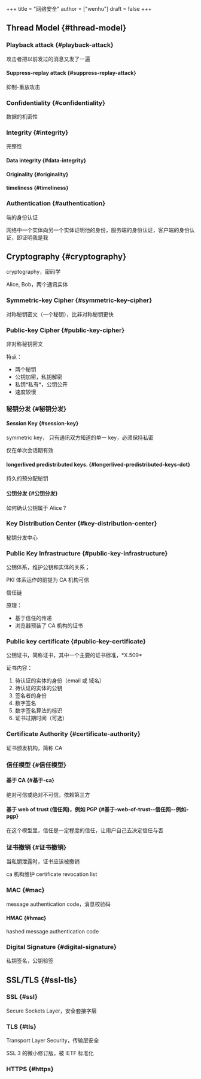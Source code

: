 +++
title = "网络安全"
author = ["wenhu"]
draft = false
+++

## Thread Model {#thread-model}


### Playback attack {#playback-attack}

攻击者把以前发过的消息又发了一遍


#### Suppress-replay attack {#suppress-replay-attack}

抑制-重放攻击


### Confidentiality {#confidentiality}

数据的机密性


### Integrity {#integrity}

完整性


#### Data integrity {#data-integrity}


#### Originality {#originality}


#### timeliness {#timeliness}


### Authentication {#authentication}

端的身份认证

网络中一个实体向另一个实体证明他的身份，服务端的身份认证，客户端的身份认证，即证明我是我


## Cryptography {#cryptography}

cryptography，密码学

Alice, Bob，两个通讯实体


### Symmetric-key Cipher {#symmetric-key-cipher}

对称秘钥密文（一个秘钥），比非对称秘钥更快


### Public-key Cipher {#public-key-cipher}

非对称秘钥密文

特点：

-   两个秘钥
-   公钥加密，私钥解密
-   私钥\*私有\*，公钥公开
-   速度较慢


### 秘钥分发 {#秘钥分发}


#### Session Key {#session-key}

symmetric key， 只有通讯双方知道的单一 key，必须保持私密

仅在单次会话期有效


#### longerlived predistributed keys. {#longerlived-predistributed-keys-dot}

持久的预分配秘钥


#### 公钥分发 {#公钥分发}

如何确认公钥属于 Alice ?


### Key Distribution Center {#key-distribution-center}

秘钥分发中心


### Public Key Infrastructure {#public-key-infrastructure}

公钥体系，维护公钥和实体的关系；

PKI 体系运作的前提为 CA 机构可信

信任链

原理：

-   基于信任的传递
-   浏览器预装了 CA 机构的证书


### Public key certificate {#public-key-certificate}

公钥证书，简称证书，其中一个主要的证书标准，\*X.509\*

证书内容：

1.  待认证的实体的身份（email 或 域名）
2.  待认证的实体的公钥
3.  签名者的身份
4.  数字签名
5.  数字签名算法的标识
6.  证书过期时间（可选）


### Certificate Authority {#certificate-authority}

证书颁发机构，简称 CA


### 信任模型 {#信任模型}


#### 基于 CA {#基于-ca}

绝对可信或绝对不可信，依赖第三方


#### 基于 web of trust (信任网)，例如 PGP {#基于-web-of-trust--信任网--例如-pgp}

在这个模型里，信任是一定程度的信任，让用户自己去决定信任与否


### 证书撤销 {#证书撤销}

当私钥泄露时，证书应该被撤销

ca 机构维护 certificate revocation list


### MAC {#mac}

message authentication code，消息校验码


#### HMAC {#hmac}

hashed message authentication code


### Digital Signature {#digital-signature}

私钥签名，公钥验签


## SSL/TLS {#ssl-tls}


### SSL {#ssl}

Secure Sockets Layer，安全套接字层


### TLS {#tls}

Transport Layer Security，传输层安全

SSL 3 的微小修订版，被 IETF 标准化


### HTTPS {#https}
